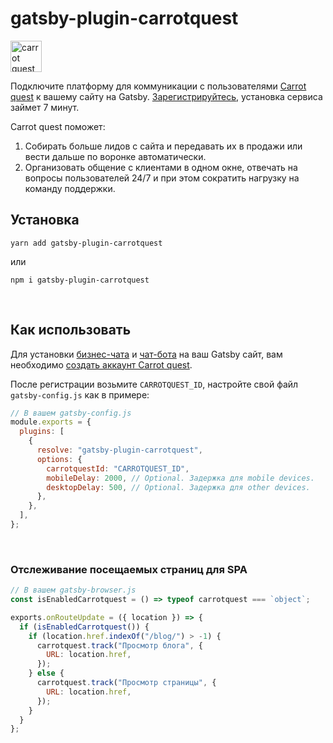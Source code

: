 # gatsby-plugin-carrotquest

<img src="https://www.carrotquest.io/logos/ru-logo.svg" alt="carrot quest logo" height="50"/>

Подключите платформу для коммуникации с пользователями [Carrot quest](https://www.carrotquest.io/) к вашему сайту на Gatsby. [Зарегистрируйтесь](https://www.carrotquest.io/panel/unauthorized/login/), установка сервиса займет 7 минут.

Carrot quest поможет:

1.  Собирать больше лидов с сайта и передавать их в продажи или вести дальше по воронке автоматически.
2.  Организовать общение с клиентами в одном окне, отвечать на вопросы пользователей 24/7 и при этом сократить нагрузку на команду поддержки. <br>

## Установка

```shell
yarn add gatsby-plugin-carrotquest
```

или

```shell
npm i gatsby-plugin-carrotquest
```

<br>

## Как использовать

Для установки [бизнес-чата](https://www.carrotquest.io/chat/) и [чат-бота](https://www.carrotquest.io/chatbot/) на ваш Gatsby сайт, вам необходимо [создать аккаунт Carrot quest](https://carrotquest.io/panel/unauthorized/register/).

После регистрации возьмите `CARROTQUEST_ID`, настройте свой файл `gatsby-config.js` как в примере:

```js
// В вашем gatsby-config.js
module.exports = {
  plugins: [
    {
      resolve: "gatsby-plugin-carrotquest",
      options: {
        carrotquestId: "CARROTQUEST_ID",
        mobileDelay: 2000, // Optional. Задержка для mobile devices.
        desktopDelay: 500, // Optional. Задержка для other devices.
      },
    },
  ],
};
```

<br>

### Отслеживание посещаемых страниц для SPA

```js
// В вашем gatsby-browser.js
const isEnabledCarrotquest = () => typeof carrotquest === `object`;

exports.onRouteUpdate = ({ location }) => {
  if (isEnabledCarrotquest()) {
    if (location.href.indexOf("/blog/") > -1) {
      carrotquest.track("Просмотр блога", {
        URL: location.href,
      });
    } else {
      carrotquest.track("Просмотр страницы", {
        URL: location.href,
      });
    }
  }
};
```
